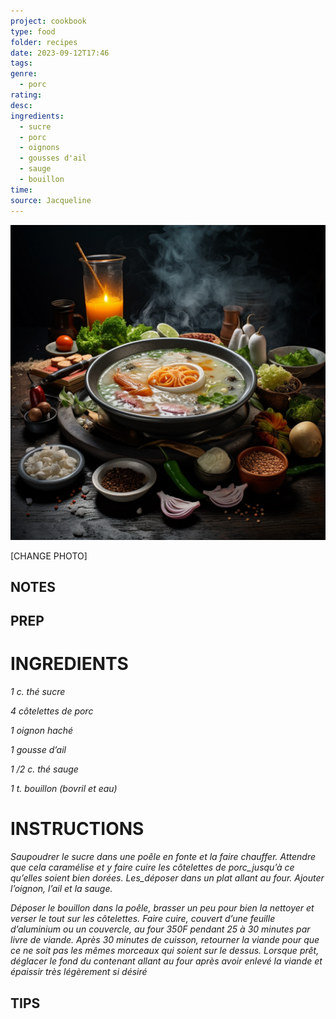 ```yaml
---
project: cookbook
type: food
folder: recipes
date: 2023-09-12T17:46
tags: 
genre:
  - porc
rating: 
desc: 
ingredients:
  - sucre
  - porc
  - oignons
  - gousses d'ail
  - sauge
  - bouillon
time: 
source: Jacqueline
---
```


![IMAGE](_default.png)


[CHANGE PHOTO]


## NOTES




## PREP


# INGREDIENTS

_1 c. thé sucre_

_4 côtelettes de porc_

_1 oignon haché_

_1 gousse d’ail_

_1 /2 c. thé sauge_

_1 t. bouillon (bovril et eau)_


# INSTRUCTIONS

_Saupoudrer le sucre dans une poêle en fonte_
_et la faire chauffer. Attendre que cela caramélise_
_et y faire cuire les côtelettes de porc_jusqu’à_
_ce qu’elles soient bien dorées. Les_déposer_
_dans un plat allant au four. Ajouter_
_l’oignon, l’ail et la sauge._

_Déposer le bouillon dans la poêle, brasser_
_un peu pour bien la nettoyer et verser le tout_
_sur les côtelettes. Faire cuire, couvert d’une_
_feuille d’aluminium ou un couvercle, au four_
_350F pendant 25 à 30 minutes par livre de_
_viande. Après 30 minutes de cuisson, retourner_
_la viande pour que ce ne soit pas les mêmes_
_morceaux qui soient sur le dessus. Lorsque_
_prêt, déglacer le fond du contenant allant au_
_four après avoir enlevé la viande et épaissir_
_très légèrement si désiré_




## TIPS




